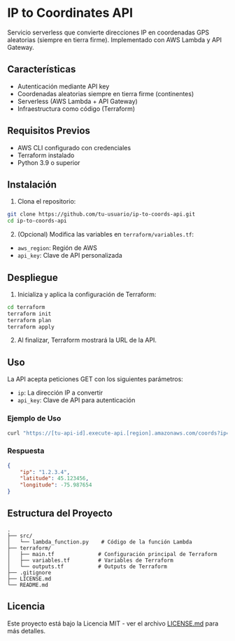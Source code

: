# IP to Coordinates API

Servicio serverless que convierte direcciones IP en coordenadas GPS aleatorias (siempre en tierra firme). Implementado con AWS Lambda y API Gateway.

## Características

- Autenticación mediante API key
- Coordenadas aleatorias siempre en tierra firme (continentes)
- Serverless (AWS Lambda + API Gateway)
- Infraestructura como código (Terraform)

## Requisitos Previos

- AWS CLI configurado con credenciales
- Terraform instalado
- Python 3.9 o superior

## Instalación

1. Clona el repositorio:
```bash
git clone https://github.com/tu-usuario/ip-to-coords-api.git
cd ip-to-coords-api
```

2. (Opcional) Modifica las variables en `terraform/variables.tf`:
- `aws_region`: Región de AWS
- `api_key`: Clave de API personalizada

## Despliegue

1. Inicializa y aplica la configuración de Terraform:
```bash
cd terraform
terraform init
terraform plan
terraform apply
```

2. Al finalizar, Terraform mostrará la URL de la API.

## Uso

La API acepta peticiones GET con los siguientes parámetros:

- `ip`: La dirección IP a convertir
- `api_key`: Clave de API para autenticación

### Ejemplo de Uso

```bash
curl "https://[tu-api-id].execute-api.[region].amazonaws.com/coords?ip=1.2.3.4&api_key=test-api-key-123"
```

### Respuesta

```json
{
    "ip": "1.2.3.4",
    "latitude": 45.123456,
    "longitude": -75.987654
}
```

## Estructura del Proyecto

```
.
├── src/
│   └── lambda_function.py    # Código de la función Lambda
├── terraform/
│   ├── main.tf              # Configuración principal de Terraform
│   ├── variables.tf         # Variables de Terraform
│   └── outputs.tf           # Outputs de Terraform
├── .gitignore
├── LICENSE.md
└── README.md
```

## Licencia

Este proyecto está bajo la Licencia MIT - ver el archivo [LICENSE.md](LICENSE.md) para más detalles.
